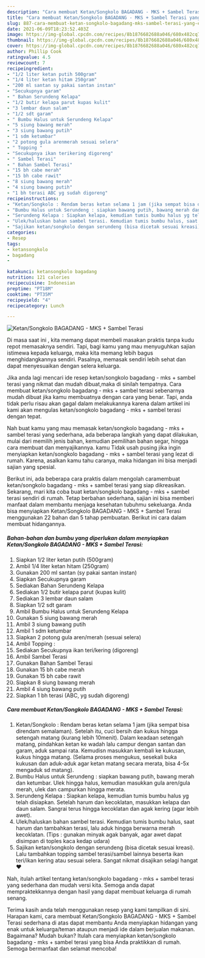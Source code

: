 ```yaml
---
description: "Cara membuat Ketan/Songkolo BAGADANG - MKS + Sambel Terasi yang enak dan Mudah Dibuat"
title: "Cara membuat Ketan/Songkolo BAGADANG - MKS + Sambel Terasi yang enak dan Mudah Dibuat"
slug: 887-cara-membuat-ketan-songkolo-bagadang-mks-sambel-terasi-yang-enak-dan-mudah-dibuat
date: 2021-06-09T18:23:52.403Z
image: https://img-global.cpcdn.com/recipes/8b1876682688a046/680x482cq70/ketansongkolo-bagadang-mks-sambel-terasi-foto-resep-utama.jpg
thumbnail: https://img-global.cpcdn.com/recipes/8b1876682688a046/680x482cq70/ketansongkolo-bagadang-mks-sambel-terasi-foto-resep-utama.jpg
cover: https://img-global.cpcdn.com/recipes/8b1876682688a046/680x482cq70/ketansongkolo-bagadang-mks-sambel-terasi-foto-resep-utama.jpg
author: Phillip Cook
ratingvalue: 4.5
reviewcount: 7
recipeingredient:
- "1/2 liter ketan putih 500gram"
- "1/4 liter ketan hitam 250gram"
- "200 ml santan sy pakai santan instan"
- "Secukupnya garam"
- " Bahan Serundeng Kelapa"
- "1/2 butir kelapa parut kupas kulit"
- "3 lembar daun salam"
- "1/2 sdt garam"
- " Bumbu Halus untuk Serundeng Kelapa"
- "5 siung bawang merah"
- "3 siung bawang putih"
- "1 sdm ketumbar"
- "2 potong gula arenmerah sesuai selera"
- " Topping "
- "Secukupnya ikan terikering digoreng"
- " Sambel Terasi"
- " Bahan Sambel Terasi"
- "15 bh cabe merah"
- "15 bh cabe rawit"
- "8 siung bawang merah"
- "4 siung bawang putih"
- "1 bh terasi ABC yg sudah digoreng"
recipeinstructions:
- "Ketan/Songkolo : Rendam beras ketan selama 1 jam (jika sempat bisa direndam semalaman). Setelah itu, cuci bersih dan kukus hingga setengah matang (kurang lebih 10menit). Dalam keadaan setengah matang, pindahkan ketan ke wadah lalu campur dengan santan dan garam, aduk sampai rata. Kemudisn masukkan kembali ke kukusan, kukus hingga matang. (Selama proses mengukus, sesekali buka kukusan dan aduk-aduk agar ketan matang secara merata, bisa 4-5x mengaduk sd matang)."
- "Bumbu Halus untuk Serundeng : siapkan bawang putih, bawang merah dan ketumbar. Ulek hingga halus, kemudian masukkan gula aren/gula merah, ulek dan campurkan hingga merata."
- "Serundeng Kelapa : Siapkan kelapa, kemudian tumis bumbu halus yg telah disiapkan. Setelah harum dan kecoklatan, masukkan kelapa dan daun salam. Sangrai terus hingga kecoklatan dan agak kering (agar lebih awet)."
- "Ulek/haluskan bahan sambel terasi. Kemudian tumis bumbu halus, saat harum dan tambahkan terasi, lalu aduk hingga berwarna merah kecoklatan. (Tips : gunakan minyak agak banyak, agar awet dapat disimpan di toples kaca kedap udara)"
- "Sajikan ketan/songkolo dengan serundeng (bisa dicetak sesuai kreasi). Lalu tambahkan topping sambel terasi/sambel lainnya beserta ikan teri/ikan kering atau sesuai selera. Sangat nikmat disajikan selagi hangat ♥️"
categories:
- Resep
tags:
- ketansongkolo
- bagadang
- 

katakunci: ketansongkolo bagadang  
nutrition: 121 calories
recipecuisine: Indonesian
preptime: "PT18M"
cooktime: "PT35M"
recipeyield: "4"
recipecategory: Lunch

---
```



![Ketan/Songkolo BAGADANG - MKS + Sambel Terasi](https://img-global.cpcdn.com/recipes/8b1876682688a046/680x482cq70/ketansongkolo-bagadang-mks-sambel-terasi-foto-resep-utama.jpg)

Di masa  saat ini , kita memang dapat membeli masakan praktis tanpa kudu repot memasaknya sendiri. Tapi, bagi kamu yang mau menyuguhkan sajian istimewa kepada keluarga, maka kita memang lebih bagus menghidangkannya sendiri. Pasalnya, memasak sendiri lebih sehat dan dapat menyesuaikan dengan selera keluarga.

Jika anda lagi mencari ide resep ketan/songkolo bagadang - mks + sambel terasi yang nikmat dan mudah dibuat,maka di sinilah tempatnya. Cara membuat ketan/songkolo bagadang - mks + sambel terasi  sebenarnya mudah dibuat jika kamu membuatnya dengan cara yang benar. Tapi, anda tidak perlu risau akan gagal dalam melakukannya 
karena dalam artikel ini kami akan mengulas ketan/songkolo bagadang - mks + sambel terasi dengan tepat.  



Nah buat kamu yang mau memasak ketan/songkolo bagadang - mks + sambel terasi yang sederhana, ada beberapa langkah yang dapat dilakukan, mulai dari memilih jenis bahan, kemudian pemilihan bahan segar, hingga cara membuat dan menyajikannya. kamu Tidak usah pusing jika ingin menyiapkan ketan/songkolo bagadang - mks + sambel terasi yang lezat di rumah. Karena, asalkan kamu  tahu caranya, maka hidangan ini bisa menjadi sajian yang spesial.

Berikut ini, ada beberapa cara praktis  dalam mengolah caramembuat ketan/songkolo bagadang - mks + sambel terasi yang siap dikreasikan. Sekarang, mari kita coba buat ketan/songkolo bagadang - mks + sambel terasi sendiri di rumah. Tetap berbahan sederhana, sajian ini bisa memberi manfaat dalam membantu menjaga kesehatan tubuhmu sekeluarga. Anda bisa menyiapkan Ketan/Songkolo BAGADANG - MKS + Sambel Terasi menggunakan 22 bahan dan 5 tahap pembuatan. Berikut ini cara dalam membuat hidangannya.

<!--inarticleads1-->

##### Bahan-bahan dan bumbu yang diperlukan dalam menyiapkan Ketan/Songkolo BAGADANG - MKS + Sambel Terasi:

1. Siapkan 1/2 liter ketan putih (500gram)
1. Ambil 1/4 liter ketan hitam (250gram)
1. Gunakan 200 ml santan (sy pakai santan instan)
1. Siapkan Secukupnya garam
1. Sediakan  Bahan Serundeng Kelapa
1. Sediakan 1/2 butir kelapa parut (kupas kulit)
1. Sediakan 3 lembar daun salam
1. Siapkan 1/2 sdt garam
1. Ambil  Bumbu Halus untuk Serundeng Kelapa
1. Gunakan 5 siung bawang merah
1. Ambil 3 siung bawang putih
1. Ambil 1 sdm ketumbar
1. Siapkan 2 potong gula aren/merah (sesuai selera)
1. Ambil  Topping :
1. Sediakan Secukupnya ikan teri/kering (digoreng)
1. Ambil  Sambel Terasi
1. Gunakan  Bahan Sambel Terasi
1. Gunakan 15 bh cabe merah
1. Gunakan 15 bh cabe rawit
1. Siapkan 8 siung bawang merah
1. Ambil 4 siung bawang putih
1. Siapkan 1 bh terasi (ABC, yg sudah digoreng)




<!--inarticleads2-->

##### Cara membuat Ketan/Songkolo BAGADANG - MKS + Sambel Terasi:

1. Ketan/Songkolo : Rendam beras ketan selama 1 jam (jika sempat bisa direndam semalaman). Setelah itu, cuci bersih dan kukus hingga setengah matang (kurang lebih 10menit). Dalam keadaan setengah matang, pindahkan ketan ke wadah lalu campur dengan santan dan garam, aduk sampai rata. Kemudisn masukkan kembali ke kukusan, kukus hingga matang. (Selama proses mengukus, sesekali buka kukusan dan aduk-aduk agar ketan matang secara merata, bisa 4-5x mengaduk sd matang).
1. Bumbu Halus untuk Serundeng : siapkan bawang putih, bawang merah dan ketumbar. Ulek hingga halus, kemudian masukkan gula aren/gula merah, ulek dan campurkan hingga merata.
1. Serundeng Kelapa : Siapkan kelapa, kemudian tumis bumbu halus yg telah disiapkan. Setelah harum dan kecoklatan, masukkan kelapa dan daun salam. Sangrai terus hingga kecoklatan dan agak kering (agar lebih awet).
1. Ulek/haluskan bahan sambel terasi. Kemudian tumis bumbu halus, saat harum dan tambahkan terasi, lalu aduk hingga berwarna merah kecoklatan. (Tips : gunakan minyak agak banyak, agar awet dapat disimpan di toples kaca kedap udara)
1. Sajikan ketan/songkolo dengan serundeng (bisa dicetak sesuai kreasi). Lalu tambahkan topping sambel terasi/sambel lainnya beserta ikan teri/ikan kering atau sesuai selera. Sangat nikmat disajikan selagi hangat ♥️




Nah, itulah artikel tentang  ketan/songkolo bagadang - mks + sambel terasi  yang sederhana dan mudah versi kita. Semoga anda dapat mempraktekkannya dengan hasil yang dapat membuat keluarga di rumah senang. 

Terima kasih anda telah menggunakan resep yang kami tampilkan di sini. Harapan kami, cara membuat  Ketan/Songkolo BAGADANG - MKS + Sambel Terasi sederhana di atas dapat membantu Anda menyiapkan hidangan yang enak untuk keluarga/teman ataupun menjadi ide dalam berjualan makanan. Bagaimana? Mudah bukan? Itulah cara menyiapkan ketan/songkolo bagadang - mks + sambel terasi yang bisa Anda praktikkan di rumah. Semoga bermanfaat dan selamat mencoba!


